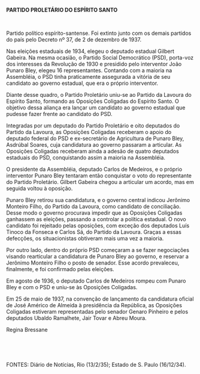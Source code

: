 **PARTIDO PROLETÁRIO DO ESPÍRITO SANTO**

 

Partido político espírito-santense. Foi extinto junto com os demais
partidos do país pelo Decreto nº 37, de 2 de dezembro de 1937.

Nas eleições estaduais de 1934, elegeu o deputado estadual Gilbert
Gabeira. Na mesma ocasião, o Partido Social Democrático (PSD), porta-voz
dos interesses da Revolução de 1930 e presidido pelo interventor João
Punaro Bley, elegeu 16 representantes. Contando com a maioria na
Assembléia, o PSD tinha praticamente assegurada a vitória de seu
candidato ao governo estadual, que era o próprio interventor.

Diante desse quadro, o Partido Proletário uniu-se ao Partido da Lavoura
do Espírito Santo, formando as Oposições Coligadas do Espírito Santo. O
objetivo dessa aliança era lançar um candidato ao governo estadual que
pudesse fazer frente ao candidato do PSD.

Integradas por um deputado do Partido Proletário e oito deputados do
Partido da Lavoura, as Oposições Coligadas receberam o apoio do deputado
federal do PSD e ex-secretário de Agricultura de Punaro Bley, Asdrúbal
Soares, cuja candidatura ao governo passaram a articular. As Oposições
Coligadas receberam ainda a adesão de quatro deputados estaduais do PSD,
conquistando assim a maioria na Assembléia.

O presidente da Assembléia, deputado Carlos de Medeiros, e o próprio
interventor Punaro Bley tentaram então conquistar o voto do
representante do Partido Proletário. Gilbert Gabeira chegou a articular
um acordo, mas em seguida voltou à oposição.

Punaro Bley retirou sua candidatura, e o governo central indicou
Jerônimo Monteiro Filho, do Partido da Lavoura, como candidato de
conciliação. Desse modo o governo procurava impedir que as Oposições
Coligadas ganhassem as eleições, passando a controlar a política
estadual. O novo candidato foi rejeitado pelas oposições, com exceção
dos deputados Luís Tinoco da Fonseca e Carlos Sá, do Partido da Lavoura.
Graças a essas defecções, os situacionistas obtiveram mais uma vez a
maioria.

Por outro lado, dentro do próprio PSD começaram a se fazer negociações
visando rearticular a candidatura de Punaro Bley ao governo, e reservar
a Jerônimo Monteiro Filho o posto de senador. Esse acordo prevaleceu,
finalmente, e foi confirmado pelas eleições.

Em agosto de 1936, o deputado Carlos de Medeiros rompeu com Punaro Bley
e com o PSD e uniu-se às Oposições Coligadas.

Em 25 de maio de 1937, na convenção de lançamento da candidatura oficial
de José Américo de Almeida à presidência da República, as Oposições
Coligadas estiveram representadas pelo senador Genaro Pinheiro e pelos
deputados Ubaldo Ramalhete, Jair Tovar e Abreu Moura.

Regina Bressane

 

 

FONTES: Diário de Notícias, Rio (13/2/35); Estado de S. Paulo
(16/12/34).

 
